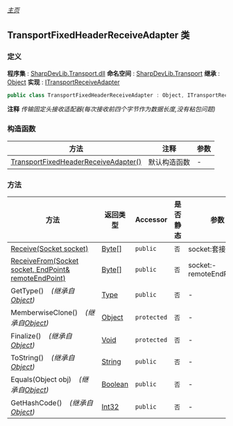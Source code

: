 ###### [主页](./Index.md "主页")
## TransportFixedHeaderReceiveAdapter 类
### 定义
**程序集** : [SharpDevLib.Transport.dll](./SharpDevLib.Transport.assembly.md "SharpDevLib.Transport.dll")
**命名空间** : [SharpDevLib.Transport](./SharpDevLib.Transport.namespace.md "SharpDevLib.Transport")
**继承** : [Object](https://learn.microsoft.com/en-us/dotnet/api/system.object "Object")
**实现** : [ITransportReceiveAdapter](./SharpDevLib.Transport.ITransportReceiveAdapter.md "ITransportReceiveAdapter")
``` csharp
public class TransportFixedHeaderReceiveAdapter : Object, ITransportReceiveAdapter
```
**注释**
*传输固定头接收适配器(每次接收前四个字节作为数据长度,没有粘包问题)*

### 构造函数
|方法|注释|参数|
|---|---|---|
|[TransportFixedHeaderReceiveAdapter()](./SharpDevLib.Transport.TransportFixedHeaderReceiveAdapter.ctor.md "TransportFixedHeaderReceiveAdapter()")|默认构造函数|-|

### 方法
|方法|返回类型|Accessor|是否静态|参数|
|---|---|---|---|---|
|[Receive(Socket socket)](./SharpDevLib.Transport.TransportFixedHeaderReceiveAdapter.Receive.Socket.md "Receive(Socket socket)")|[Byte\[\]](https://learn.microsoft.com/en-us/dotnet/api/system.byte[] "Byte\[\]")|`public`|`否`|socket:套接字|
|[ReceiveFrom(Socket socket, EndPoint& remoteEndPoint)](./SharpDevLib.Transport.TransportFixedHeaderReceiveAdapter.ReceiveFrom.Socket.EndPoint&.md "ReceiveFrom(Socket socket, EndPoint& remoteEndPoint)")|[Byte\[\]](https://learn.microsoft.com/en-us/dotnet/api/system.byte[] "Byte\[\]")|`public`|`否`|socket:-<br>remoteEndPoint:-|
|GetType()&nbsp;&nbsp;&nbsp;&nbsp;*(继承自[Object](https://learn.microsoft.com/en-us/dotnet/api/system.object "Object"))*|[Type](https://learn.microsoft.com/en-us/dotnet/api/system.type "Type")|`public`|`否`|-|
|MemberwiseClone()&nbsp;&nbsp;&nbsp;&nbsp;*(继承自[Object](https://learn.microsoft.com/en-us/dotnet/api/system.object "Object"))*|[Object](https://learn.microsoft.com/en-us/dotnet/api/system.object "Object")|`protected`|`否`|-|
|Finalize()&nbsp;&nbsp;&nbsp;&nbsp;*(继承自[Object](https://learn.microsoft.com/en-us/dotnet/api/system.object "Object"))*|[Void](https://learn.microsoft.com/en-us/dotnet/api/system.void "Void")|`protected`|`否`|-|
|ToString()&nbsp;&nbsp;&nbsp;&nbsp;*(继承自[Object](https://learn.microsoft.com/en-us/dotnet/api/system.object "Object"))*|[String](https://learn.microsoft.com/en-us/dotnet/api/system.string "String")|`public`|`否`|-|
|Equals(Object obj)&nbsp;&nbsp;&nbsp;&nbsp;*(继承自[Object](https://learn.microsoft.com/en-us/dotnet/api/system.object "Object"))*|[Boolean](https://learn.microsoft.com/en-us/dotnet/api/system.boolean "Boolean")|`public`|`否`|-|
|GetHashCode()&nbsp;&nbsp;&nbsp;&nbsp;*(继承自[Object](https://learn.microsoft.com/en-us/dotnet/api/system.object "Object"))*|[Int32](https://learn.microsoft.com/en-us/dotnet/api/system.int32 "Int32")|`public`|`否`|-|

